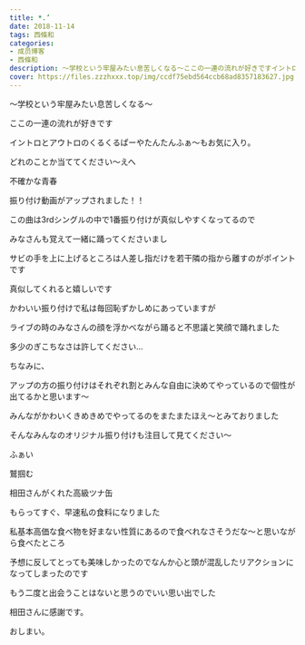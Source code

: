 ```yaml
---
title: *.’
date: 2018-11-14
tags: 西條和
categories: 
- 成员博客
- 西條和
description: 〜学校という牢屋みたい息苦しくなる〜ここの一連の流れが好きですイントロとアウトロのくるくるぱーやたんたんふぁ〜もお気に...
cover: https://files.zzzhxxx.top/img/ccdf75ebd564ccb68ad8357183627.jpg 
---
```













〜学校という牢屋みたい息苦しくなる〜













ここの一連の流れが好きです













イントロとアウトロのくるくるぱーやたんたんふぁ〜もお気に入り。







どれのことか当ててください〜えへ










不確かな青春















振り付け動画がアップされました！！












この曲は3rdシングルの中で1番振り付けが真似しやすくなってるので


みなさんも覚えて一緒に踊ってくださいまし













サビの手を上に上げるところは人差し指だけを若干隣の指から離すのがポイントです






真似してくれると嬉しいです
















かわいい振り付けで私は毎回恥ずかしめにあっていますが






ライブの時のみなさんの顔を浮かべながら踊ると不思議と笑顔で踊れました










多少のぎこちなさは許してください…

















ちなみに、







アップの方の振り付けはそれぞれ割とみんな自由に決めてやっているので個性が出てるかと思います〜













みんながかわいくきめきめでやってるのをまたまたほえ〜とみておりました











そんなみんなのオリジナル振り付けも注目して見てください〜














ふぁい













鷲掴む













相田さんがくれた高級ツナ缶








もらってすぐ、早速私の食料になりました














私基本高価な食べ物を好まない性質にあるので食べれなさそうだな〜と思いながら食べたところ












予想に反してとっても美味しかったのでなんか心と頭が混乱したリアクションになってしまったのです


















もう二度と出会うことはないと思うのでいい思い出でした











相田さんに感謝です。














おしまい。


